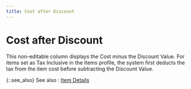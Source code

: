 ```yaml
---
title: Cost after Discount
---
```


# Cost after Discount


This non-editable column displays the Cost minus the Discount Value.  For items set as Tax Inclusive in the Items profile, the system first  deducts the tax from the item cost before subtracting the Discount Value.


{:.see_also}
See also
: [Item  Details]({{site.pp_baseurl}}/purc-proc/doc-profile/contents/item-info/details/item_details_item_grid_sales_return_docs.html)
